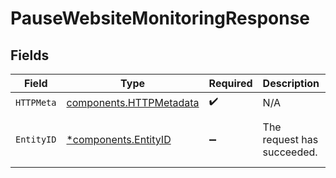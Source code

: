 # PauseWebsiteMonitoringResponse


## Fields

| Field                                                              | Type                                                               | Required                                                           | Description                                                        | Example                                                            |
| ------------------------------------------------------------------ | ------------------------------------------------------------------ | ------------------------------------------------------------------ | ------------------------------------------------------------------ | ------------------------------------------------------------------ |
| `HTTPMeta`                                                         | [components.HTTPMetadata](../../models/components/httpmetadata.md) | :heavy_check_mark:                                                 | N/A                                                                |                                                                    |
| `EntityID`                                                         | [*components.EntityID](../../models/components/entityid.md)        | :heavy_minus_sign:                                                 | The request has succeeded.                                         | {<br/>"id": "e-1448474379026206720"<br/>}                          |